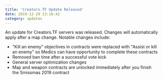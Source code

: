 ```yaml
---
title: 'Creators.TF Update Released'
date: 2019-12-29 13:18:42
category: updates
---
```


<p>An update for Creators.TF servers was released. Changes will automatically apply after a map change. Notable changes include:</p>
<ul>
	<li>"Kill an enemy" objectives in contracts were replaced with "Assist or kill an enemy" so Medics can have opportunity to complete these contracts</li>
	<li>Removed ban time after a successful vote kick</li>
	<li>General server optimization changes</li>
	<li>Map and weapon contracts are unlocked immediately after you finish the Smissmas 2019 contract</li>
</ul>
